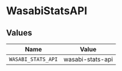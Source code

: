 # WasabiStatsAPI


## Values

| Name               | Value              |
| ------------------ | ------------------ |
| `WASABI_STATS_API` | wasabi-stats-api   |